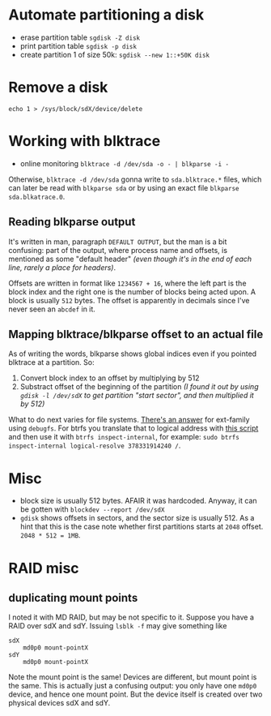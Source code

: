 # Automate partitioning a disk

* erase partition table `sgdisk -Z disk`
* print partition table `sgdisk -p disk`
* create partition 1 of size 50k: `sgdisk --new 1::+50K disk`

# Remove a disk

`echo 1 > /sys/block/sdX/device/delete`

# Working with blktrace

* online monitoring `blktrace -d /dev/sda -o - | blkparse -i -`

Otherwise, `blktrace -d /dev/sda` gonna write to `sda.blktrace.*` files, which can later be read with `blkparse sda` or by using an exact file `blkparse sda.blkatrace.0`.

## Reading blkparse output

It's written in man, paragraph `DEFAULT OUTPUT`, but the man is a bit confusing: part of the output, where process name and offsets, is mentioned as some "default header" *(even though it's in the end of each line, rarely a place for headers)*.

Offsets are written in format like `1234567 + 16`, where the left part is the block index and the right one is the number of blocks being acted upon. A block is usually `512` bytes. The offset is apparently in decimals since I've never seen an `abcdef` in it.

## Mapping blktrace/blkparse offset to an actual file

As of writing the words, blkparse shows global indices even if you pointed blktrace at a partition. So:

1. Convert block index to an offset by multiplying by 512
2. Substract offset of the beginning of the partition *(I found it out by using `gdisk -l /dev/sdX` to get partition "start sector", and then multiplied it by 512)*

What to do next varies for file systems. [There's an answer](https://superuser.com/questions/490787/reverse-lookup-of-inode-file-from-offset-in-raw-device-on-linux-and-ext3-4) for ext-family using `debugfs`. For btrfs you translate that to logical address with [this script](https://github.com/Hi-Angel/scripts/blob/master/btrfs-physical-to-logical-mapping.py) and then use it with `btrfs inspect-internal`, for example: `sudo btrfs inspect-internal logical-resolve 378331914240 /`.

# Misc

* block size is usually 512 bytes. AFAIR it was hardcoded. Anyway, it can be gotten with `blockdev --report /dev/sdX`
* `gdisk` shows offsets in sectors, and the sector size is usually 512. As a hint that this is the case note whether first partitions starts at `2048` offset. `2048 * 512 = 1MB`.

# RAID misc

## duplicating mount points

I noted it with MD RAID, but may be not specific to it. Suppose you have a RAID over sdX and sdY. Issuing `lsblk -f` may give something like

```
sdX
    md0p0 mount-pointX
sdY
    md0p0 mount-pointX
```

Note the mount point is the same! Devices are different, but mount point is the same. This is actually just a confusing output: you only have one `md0p0` device, and hence one mount point. But the device itself is created over two physical devices sdX and sdY.
